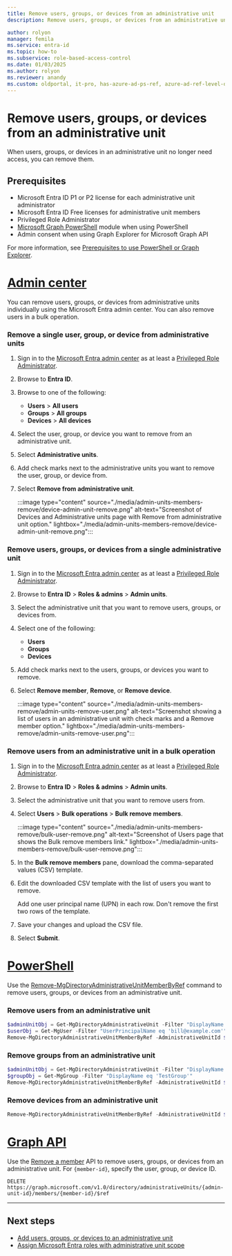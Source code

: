 ```yaml
---
title: Remove users, groups, or devices from an administrative unit
description: Remove users, groups, or devices from an administrative unit in Microsoft Entra ID

author: rolyon
manager: femila
ms.service: entra-id
ms.topic: how-to
ms.subservice: role-based-access-control
ms.date: 01/03/2025
ms.author: rolyon
ms.reviewer: anandy
ms.custom: oldportal, it-pro, has-azure-ad-ps-ref, azure-ad-ref-level-one-done
---
```


# Remove users, groups, or devices from an administrative unit

When users, groups, or devices in an administrative unit no longer need access, you can remove them.

## Prerequisites

- Microsoft Entra ID P1 or P2 license for each administrative unit administrator
- Microsoft Entra ID Free licenses for administrative unit members
- Privileged Role Administrator
- [Microsoft Graph PowerShell](/powershell/microsoftgraph/installation) module when using PowerShell
- Admin consent when using Graph Explorer for Microsoft Graph API

For more information, see [Prerequisites to use PowerShell or Graph Explorer](prerequisites.md).

# [Admin center](#tab/admin-center)

You can remove users, groups, or devices from administrative units individually using the Microsoft Entra admin center. You can also remove users in a bulk operation.

### Remove a single user, group, or device from administrative units


1. Sign in to the [Microsoft Entra admin center](https://entra.microsoft.com) as at least a [Privileged Role Administrator](permissions-reference.md#privileged-role-administrator).

1. Browse to **Entra ID**.

1. Browse to one of the following:

    - **Users** > **All users**
    - **Groups** > **All groups**
    - **Devices** > **All devices**

1. Select the user, group, or device you want to remove from an administrative unit.

1. Select **Administrative units**.

1. Add check marks next to the administrative units you want to remove the user, group, or device from.

1. Select **Remove from administrative unit**.

    :::image type="content" source="./media/admin-units-members-remove/device-admin-unit-remove.png" alt-text="Screenshot of Devices and Administrative units page with Remove from administrative unit option." lightbox="./media/admin-units-members-remove/device-admin-unit-remove.png":::

### Remove users, groups, or devices from a single administrative unit

1. Sign in to the [Microsoft Entra admin center](https://entra.microsoft.com) as at least a [Privileged Role Administrator](permissions-reference.md#privileged-role-administrator).

1. Browse to **Entra ID** > **Roles & admins** > **Admin units**.

1. Select the administrative unit that you want to remove users, groups, or devices from.

1. Select one of the following:

    - **Users**
    - **Groups**
    - **Devices**

1. Add check marks next to the users, groups, or devices you want to remove.

1. Select **Remove member**, **Remove**, or **Remove device**.

    :::image type="content" source="./media/admin-units-members-remove/admin-units-remove-user.png" alt-text="Screenshot showing a list of users in an administrative unit with check marks and a Remove member option." lightbox="./media/admin-units-members-remove/admin-units-remove-user.png":::

### Remove users from an administrative unit in a bulk operation

1. Sign in to the [Microsoft Entra admin center](https://entra.microsoft.com) as at least a [Privileged Role Administrator](permissions-reference.md#privileged-role-administrator).

1. Browse to **Entra ID** > **Roles & admins** > **Admin units**.

1. Select the administrative unit that you want to remove users from.

1. Select **Users** > **Bulk operations** > **Bulk remove members**.

    :::image type="content" source="./media/admin-units-members-remove/bulk-user-remove.png" alt-text="Screenshot of Users page that shows the Bulk remove members link." lightbox="./media/admin-units-members-remove/bulk-user-remove.png":::

1. In the **Bulk remove members** pane, download the comma-separated values (CSV) template.

1. Edit the downloaded CSV template with the list of users you want to remove.

    Add one user principal name (UPN) in each row. Don't remove the first two rows of the template.

1. Save your changes and upload the CSV file.

1. Select **Submit**.

# [PowerShell](#tab/ms-powershell)

Use the [Remove-MgDirectoryAdministrativeUnitMemberByRef](/powershell/module/microsoft.graph.identity.directorymanagement/remove-mgdirectoryadministrativeunitmemberbyref) command to remove users, groups, or devices from an administrative unit.

### Remove users from an administrative unit

```powershell
$adminUnitObj = Get-MgDirectoryAdministrativeUnit -Filter "DisplayName eq 'Test administrative unit 2'"
$userObj = Get-MgUser -Filter "UserPrincipalName eq 'bill@example.com'"
Remove-MgDirectoryAdministrativeUnitMemberByRef -AdministrativeUnitId $adminUnitObj.Id -DirectoryObjectId $userObj.Id
```

### Remove groups from an administrative unit

```powershell
$adminUnitObj = Get-MgDirectoryAdministrativeUnit -Filter "DisplayName eq 'Test administrative unit 2'"
$groupObj = Get-MgGroup -Filter "DisplayName eq 'TestGroup'"
Remove-MgDirectoryAdministrativeUnitMemberByRef -AdministrativeUnitId $adminUnitObj.Id -DirectoryObjectId $groupObj.Id
```

### Remove devices from an administrative unit

```powershell
Remove-MgDirectoryAdministrativeUnitMemberByRef -AdministrativeUnitId $adminUnitObj.Id -DirectoryObjectId $deviceObj.Id
```

# [Graph API](#tab/ms-graph)

Use the [Remove a member](/graph/api/administrativeunit-delete-members) API to remove users, groups, or devices from an administrative unit. For `{member-id}`, specify the user, group, or device ID.

```http
DELETE https://graph.microsoft.com/v1.0/directory/administrativeUnits/{admin-unit-id}/members/{member-id}/$ref
```

---

## Next steps

- [Add users, groups, or devices to an administrative unit](admin-units-members-add.md)
- [Assign Microsoft Entra roles with administrative unit scope](manage-roles-portal.md)

